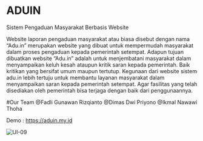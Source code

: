 # ADUIN
Sistem Pengaduan Masyarakat Berbasis Website

Website laporan pengaduan masyarakat atau biasa disebut dengan nama “Adu.in” merupakan website yang dibuat untuk mempermudah masyarakat dalam proses pengaduan kepada pemerintah setempat. Adapun tujuan dibuatkan website “Adu.in” adalah untuk menjembatani masyarakat dalam menyampaikan keluh kesah ataupun kritik saran kepada pemerintah. Baik kritikan yang bersifat umum maupun tertutup. Kegunaan dari website sistem adu.in lebih tertuju untuk membantu layanan masyarakat dalam menyampaikan saran kepada pemerintah setempat. Agar fasilitas yang telah disediakan oleh pemerintah bisa terjaga dengan baik dari penggunaannya.

#Our Team
@Fadli Gunawan Rizqianto @Dimas Dwi Priyono @Ikmal Nawawi Thoha

Demo : https://aduin.my.id

![UI-09](https://user-images.githubusercontent.com/55347282/151659939-cd638f01-a425-489d-8bf5-9985d8733935.png)

